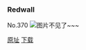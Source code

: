 ### Redwall
No.370
![图片不见了~~~](https://imgs.xkcd.com/comics/redwall.png)

[原址](https://xkcd.com//370) [下载](https://imgs.xkcd.com/comics/redwall.png)

